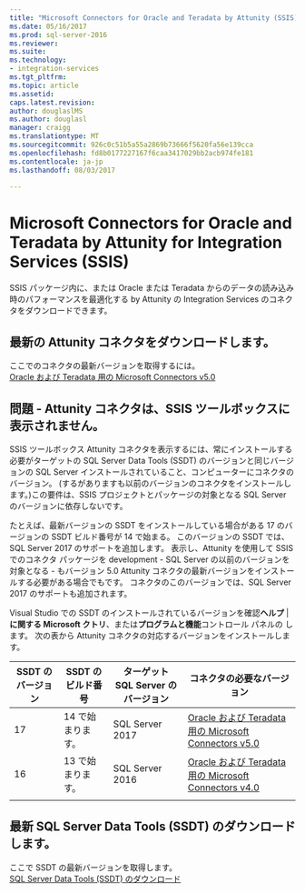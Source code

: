 ```yaml
---
title: "Microsoft Connectors for Oracle and Teradata by Attunity (SSIS) |Microsoft ドキュメント"
ms.date: 05/16/2017
ms.prod: sql-server-2016
ms.reviewer: 
ms.suite: 
ms.technology:
- integration-services
ms.tgt_pltfrm: 
ms.topic: article
ms.assetid: 
caps.latest.revision: 
author: douglaslMS
ms.author: douglasl
manager: craigg
ms.translationtype: MT
ms.sourcegitcommit: 926c0c51b5a55a2869b73666f5620fa56e139cca
ms.openlocfilehash: fd8b0177227167f6caa3417029bb2acb974fe181
ms.contentlocale: ja-jp
ms.lasthandoff: 08/03/2017

---
```

# <a name="microsoft-connectors-for-oracle-and-teradata-by-attunity-for-integration-services-ssis"></a>Microsoft Connectors for Oracle and Teradata by Attunity for Integration Services (SSIS)

SSIS パッケージ内に、または Oracle または Teradata からのデータの読み込み時のパフォーマンスを最適化する by Attunity の Integration Services のコネクタをダウンロードできます。

## <a name="download-the-latest-attunity-connectors"></a>最新の Attunity コネクタをダウンロードします。

ここでのコネクタの最新バージョンを取得するには。  
[Oracle および Teradata 用の Microsoft Connectors v5.0](https://www.microsoft.com/download/details.aspx?id=55179)

## <a name="issue---the-attunity-connectors-arent-visible-in-the-ssis-toolbox"></a>問題 - Attunity コネクタは、SSIS ツールボックスに表示されません。

SSIS ツールボックス Attunity コネクタを表示するには、常にインストールする必要がターゲットの SQL Server Data Tools (SSDT) のバージョンと同じバージョンの SQL Server インストールされていること、コンピューターにコネクタのバージョン。 (するがありますも以前のバージョンのコネクタをインストールします。)この要件は、SSIS プロジェクトとパッケージの対象となる SQL Server のバージョンに依存しないです。

たとえば、最新バージョンの SSDT をインストールしている場合がある 17 のバージョンの SSDT ビルド番号が 14 で始まる。 このバージョンの SSDT では、SQL Server 2017 のサポートを追加します。 表示し、Attunity を使用して SSIS でのコネクタ パッケージを development - SQL Server の以前のバージョンを対象となる - もバージョン 5.0 Attunity コネクタの最新バージョンをインストールする必要がある場合でもです。 コネクタのこのバージョンでは、SQL Server 2017 のサポートも追加されます。

Visual Studio での SSDT のインストールされているバージョンを確認**ヘルプ** | **に関する Microsoft クトリ**、または**プログラムと機能**コントロール パネルの します。 次の表から Attunity コネクタの対応するバージョンをインストールします。

|SSDT のバージョン|SSDT のビルド番号|ターゲット SQL Server のバージョン|コネクタの必要なバージョン|
|---------|---------|---------|---------|
|17|14 で始まります。|SQL Server 2017|[Oracle および Teradata 用の Microsoft Connectors v5.0](https://www.microsoft.com/download/details.aspx?id=55179)|
|16|13 で始まります。|SQL Server 2016|[Oracle および Teradata 用の Microsoft Connectors v4.0](https://www.microsoft.com/download/details.aspx?id=52950)|
||||

## <a name="download-the-latest-sql-server-data-tools-ssdt"></a>最新 SQL Server Data Tools (SSDT) のダウンロードします。

ここで SSDT の最新バージョンを取得します。  
[SQL Server Data Tools (SSDT) のダウンロード](..//ssdt/download-sql-server-data-tools-ssdt.md)
